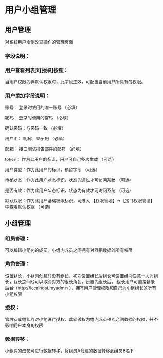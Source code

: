 # 用户小组管理

## 用户管理

对系统用户增删改查操作的管理页面

### 字段说明：

### 用户查看列表页[授权]按钮：

当用户权限为非默认权限时，此字段生效，可配置当前用户所具有的权限。

### 用户添加字段说明：

账号：    登录时使用的唯一账号                       （必填）

密码：    登录时使用的密码                           （必填）

确认密码：与密码一致                                 （必填）

用户名：  昵称，显示用                               （必填）

邮箱：    接口测试报告邮件的邮箱                     （必填）

token：   作为此用户的标识，用户可自己多次生成       （可选）

用户类型：作为此用户的标识，预留字段                 （可选）

审核状态：作为此用户状态标识，状态为通过才可访问系统 （可选）

是否有效：作为此用户状态标识，状态为有效才可访问系统 （可选）

默认权限：作为此用户基础权限标识，可进入 【权限管理】->【接口权限管理】 中查看默认权限 （可选）

## 小组管理

### 组员管理：

可以编辑小组内的成员，小组内成员之间拥有对互相数据的所有权限

### 角色管理：

设置组长，小组刚创建时没有组长，初次设置组长后组长可设置组内任意一人为组长，组长之间也可以取消对方的组长角色，设置为组长后，
组长用户可直接登录后台（http://localhost/myadmin ），拥有用户管理权限和自己为小组组长的所有小组权限

### 授权：

管理员或组长可对小组进行授权，此处授权为组内成员相互之间数据的权限，并不影响用户本身的权限

### 数据转移：

小组内的成员可进行数据转移，将组员A创建的数据转移到组员B名下





